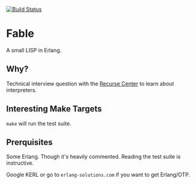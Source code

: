 [![Build Status](https://travis-ci.org/Dzol/fable.svg?branch=master)](https://travis-ci.org/Dzol/fable)

# Fable

A small LISP in Erlang.

## Why?

Technical interview question with the [Recurse Center](https://www.recurse.com/) to learn about interpreters.

## Interesting Make Targets

`make` will run the test suite.

## Prerquisites

Some Erlang.
Though it's heavily commented.
Reading the test suite is instructive.

Google KERL or go to `erlang-solutions.com` if you want to get Erlang/OTP.
